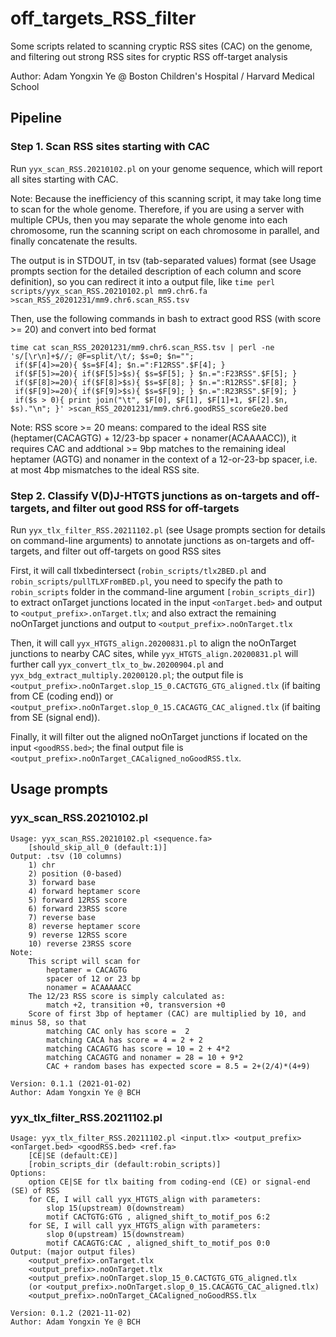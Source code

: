 # off_targets_RSS_filter

Some scripts related to scanning cryptic RSS sites (CAC) on the genome, and filtering out strong RSS sites for cryptic RSS off-target analysis

Author: Adam Yongxin Ye @ Boston Children's Hospital / Harvard Medical School


## Pipeline

### Step 1. Scan RSS sites starting with CAC

Run `yyx_scan_RSS.20210102.pl` on your genome sequence, which will report all sites starting with CAC.

Note: Because the inefficiency of this scanning script, it may take long time to scan for the whole genome. Therefore, if you are using a server with multiple CPUs, then you may separate the whole genome into each chromosome, run the scanning script on each chromosome in parallel, and finally concatenate the results.

The output is in STDOUT, in tsv (tab-separated values) format (see Usage prompts section for the detailed description of each column and score definition), so you can redirect it into a output file, like
```time perl scripts/yyx_scan_RSS.20210102.pl mm9.chr6.fa >scan_RSS_20201231/mm9.chr6.scan_RSS.tsv```

Then, use the following commands in bash to extract good RSS (with score >= 20) and convert into bed format
```
time cat scan_RSS_20201231/mm9.chr6.scan_RSS.tsv | perl -ne 's/[\r\n]+$//; @F=split/\t/; $s=0; $n="";
 if($F[4]>=20){ $s=$F[4]; $n.=":F12RSS".$F[4]; }
 if($F[5]>=20){ if($F[5]>$s){ $s=$F[5]; } $n.=":F23RSS".$F[5]; }
 if($F[8]>=20){ if($F[8]>$s){ $s=$F[8]; } $n.=":R12RSS".$F[8]; }
 if($F[9]>=20){ if($F[9]>$s){ $s=$F[9]; } $n.=":R23RSS".$F[9]; }
 if($s > 0){ print join("\t", $F[0], $F[1], $F[1]+1, $F[2].$n, $s)."\n"; }' >scan_RSS_20201231/mm9.chr6.goodRSS_scoreGe20.bed
```

Note: RSS score >= 20 means: compared to the ideal RSS site (heptamer(CACAGTG) + 12/23-bp spacer + nonamer(ACAAAACC)), it requires CAC and addtional >= 9bp matches to the remaining ideal heptamer (AGTG) and nonamer in the context of a 12-or-23-bp spacer, i.e. at most 4bp mismatches to the ideal RSS site.


### Step 2. Classify V(D)J-HTGTS junctions as on-targets and off-targets, and filter out good RSS for off-targets

Run `yyx_tlx_filter_RSS.20211102.pl` (see Usage prompts section for details on command-line arguments) to annotate junctions as on-targets and off-targets, and filter out off-targets on good RSS sites

First, it will call tlxbedintersect (`robin_scripts/tlx2BED.pl` and `robin_scripts/pullTLXFromBED.pl`, you need to specify the path to `robin_scripts` folder in the command-line argument `[robin_scripts_dir]`) to extract onTarget junctions located in the input `<onTarget.bed>` and output to `<output_prefix>.onTarget.tlx`; and also extract the remaining noOnTarget junctions and output to `<output_prefix>.noOnTarget.tlx`

Then, it will call `yyx_HTGTS_align.20200831.pl` to align the noOnTarget junctions to nearby CAC sites, while `yyx_HTGTS_align.20200831.pl` will further call `yyx_convert_tlx_to_bw.20200904.pl` and `yyx_bdg_extract_multiply.20200120.pl`; the output file is `<output_prefix>.noOnTarget.slop_15_0.CACTGTG_GTG_aligned.tlx` (if baiting from CE (coding end)) or `<output_prefix>.noOnTarget.slop_0_15.CACAGTG_CAC_aligned.tlx` (if baiting from SE (signal end)).

Finally, it will filter out the aligned noOnTarget junctions if located on the input `<goodRSS.bed>`; the final output file is `<output_prefix>.noOnTarget_CACaligned_noGoodRSS.tlx`.



## Usage prompts

### yyx\_scan\_RSS.20210102.pl

```
Usage: yyx_scan_RSS.20210102.pl <sequence.fa>
	[should_skip_all_0 (default:1)]
Output: .tsv (10 columns)
	1) chr
	2) position (0-based)
	3) forward base
	4) forward heptamer score
	5) forward 12RSS score
	6) forward 23RSS score
	7) reverse base
	8) reverse heptamer score
	9) reverse 12RSS score
	10) reverse 23RSS score
Note:
	This script will scan for
		heptamer = CACAGTG
		spacer of 12 or 23 bp
		nonamer = ACAAAAACC
	The 12/23 RSS score is simply calculated as:
		match +2, transition +0, transversion +0
	Score of first 3bp of heptamer (CAC) are multiplied by 10, and minus 58, so that
		matching CAC only has score =  2
		matching CACA has score = 4 = 2 + 2
		matching CACAGTG has score = 10 = 2 + 4*2
		matching CACAGTG and nonamer = 28 = 10 + 9*2
		CAC + random bases has expected score = 8.5 = 2+(2/4)*(4+9) 

Version: 0.1.1 (2021-01-02)
Author: Adam Yongxin Ye @ BCH
```

### yyx\_tlx\_filter\_RSS.20211102.pl

```
Usage: yyx_tlx_filter_RSS.20211102.pl <input.tlx> <output_prefix> <onTarget.bed> <goodRSS.bed> <ref.fa>
	[CE|SE (default:CE)]
	[robin_scripts_dir (default:robin_scripts)]
Options:
	option CE|SE for tlx baiting from coding-end (CE) or signal-end (SE) of RSS
	for CE, I will call yyx_HTGTS_align with parameters:
		slop 15(upstream) 0(downstream)
		motif CACTGTG:GTG , aligned_shift_to_motif_pos 6:2
	for SE, I will call yyx_HTGTS_align with parameters:
		slop 0(upstream) 15(downstream)
		motif CACAGTG:CAC , aligned_shift_to_motif_pos 0:0
Output: (major output files)
	<output_prefix>.onTarget.tlx
	<output_prefix>.noOnTarget.tlx
	<output_prefix>.noOnTarget.slop_15_0.CACTGTG_GTG_aligned.tlx
	(or <output_prefix>.noOnTarget.slop_0_15.CACAGTG_CAC_aligned.tlx)
	<output_prefix>.noOnTarget_CACaligned_noGoodRSS.tlx

Version: 0.1.2 (2021-11-02)
Author: Adam Yongxin Ye @ BCH
```


